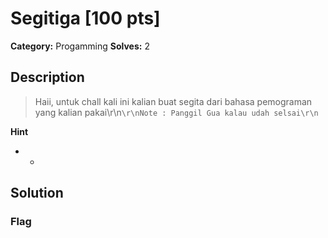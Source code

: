 # Segitiga [100 pts]

**Category:** Progamming
**Solves:** 2

## Description
>Haii, untuk chall kali ini kalian buat segita dari bahasa pemograman yang kalian pakai\r\n```\r\nNote : Panggil Gua kalau udah selsai\r\n```

**Hint**
* -

## Solution

### Flag

